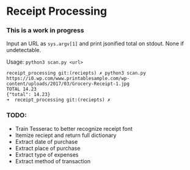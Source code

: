# Receipt Processing

### This is a work in progress

Input an URL as `sys.argv[1]` and print jsonified total on stdout. None if undetectable.

Usage: `python3 scan.py <url>`

```
receipt_processing git:(reciepts) ✗ python3 scan.py https://i0.wp.com/www.printablesample.com/wp-content/uploads/2017/03/Grocery-Receipt-1.jpg
TOTAL 14.23
{"total": 14.23}
➜  receipt_processing git:(reciepts) ✗
```

### TODO:
- Train Tesserac to better recognize receipt font
- Itemize reciept and return full dictionary
- Extract date of purchase
- Extract place of purchase
- Extract type of expenses
- Extract method of transaction
